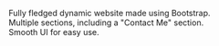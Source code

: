 Fully fledged dynamic website made using Bootstrap.  
Multiple sections, including a "Contact Me" section.  
Smooth UI for easy use.  

